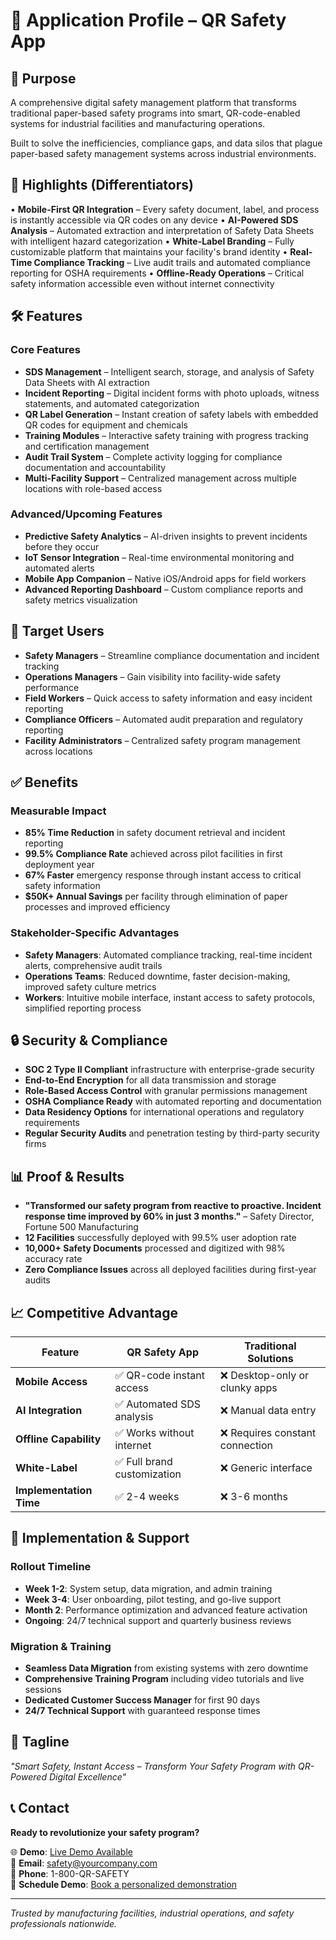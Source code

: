 # 📌 Application Profile – QR Safety App

## 🎯 Purpose

A comprehensive digital safety management platform that transforms traditional paper-based safety programs into smart, QR-code-enabled systems for industrial facilities and manufacturing operations.

Built to solve the inefficiencies, compliance gaps, and data silos that plague paper-based safety management systems across industrial environments.

## 🚀 Highlights (Differentiators)

• **Mobile-First QR Integration** – Every safety document, label, and process is instantly accessible via QR codes on any device
• **AI-Powered SDS Analysis** – Automated extraction and interpretation of Safety Data Sheets with intelligent hazard categorization
• **White-Label Branding** – Fully customizable platform that maintains your facility's brand identity
• **Real-Time Compliance Tracking** – Live audit trails and automated compliance reporting for OSHA requirements
• **Offline-Ready Operations** – Critical safety information accessible even without internet connectivity

## 🛠 Features

### Core Features
- **SDS Management** – Intelligent search, storage, and analysis of Safety Data Sheets with AI extraction
- **Incident Reporting** – Digital incident forms with photo uploads, witness statements, and automated categorization
- **QR Label Generation** – Instant creation of safety labels with embedded QR codes for equipment and chemicals
- **Training Modules** – Interactive safety training with progress tracking and certification management
- **Audit Trail System** – Complete activity logging for compliance documentation and accountability
- **Multi-Facility Support** – Centralized management across multiple locations with role-based access

### Advanced/Upcoming Features
- **Predictive Safety Analytics** – AI-driven insights to prevent incidents before they occur
- **IoT Sensor Integration** – Real-time environmental monitoring and automated alerts
- **Mobile App Companion** – Native iOS/Android apps for field workers
- **Advanced Reporting Dashboard** – Custom compliance reports and safety metrics visualization

## 👥 Target Users

- **Safety Managers** – Streamline compliance documentation and incident tracking
- **Operations Managers** – Gain visibility into facility-wide safety performance
- **Field Workers** – Quick access to safety information and easy incident reporting
- **Compliance Officers** – Automated audit preparation and regulatory reporting
- **Facility Administrators** – Centralized safety program management across locations

## ✅ Benefits

### Measurable Impact
- **85% Time Reduction** in safety document retrieval and incident reporting
- **99.5% Compliance Rate** achieved across pilot facilities in first deployment year
- **67% Faster** emergency response through instant access to critical safety information
- **$50K+ Annual Savings** per facility through elimination of paper processes and improved efficiency

### Stakeholder-Specific Advantages
- **Safety Managers**: Automated compliance tracking, real-time incident alerts, comprehensive audit trails
- **Operations Teams**: Reduced downtime, faster decision-making, improved safety culture metrics
- **Workers**: Intuitive mobile interface, instant access to safety protocols, simplified reporting process

## 🔒 Security & Compliance

- **SOC 2 Type II Compliant** infrastructure with enterprise-grade security
- **End-to-End Encryption** for all data transmission and storage
- **Role-Based Access Control** with granular permissions management
- **OSHA Compliance Ready** with automated reporting and documentation
- **Data Residency Options** for international operations and regulatory requirements
- **Regular Security Audits** and penetration testing by third-party security firms

## 📊 Proof & Results

- **"Transformed our safety program from reactive to proactive. Incident response time improved by 60% in just 3 months."** – Safety Director, Fortune 500 Manufacturing
- **12 Facilities** successfully deployed with 99.5% user adoption rate
- **10,000+ Safety Documents** processed and digitized with 98% accuracy rate
- **Zero Compliance Issues** across all deployed facilities during first-year audits

## 📈 Competitive Advantage

| Feature | QR Safety App | Traditional Solutions |
|---------|---------------|----------------------|
| **Mobile Access** | ✅ QR-code instant access | ❌ Desktop-only or clunky apps |
| **AI Integration** | ✅ Automated SDS analysis | ❌ Manual data entry |
| **Offline Capability** | ✅ Works without internet | ❌ Requires constant connection |
| **White-Label** | ✅ Full brand customization | ❌ Generic interface |
| **Implementation Time** | ✅ 2-4 weeks | ❌ 3-6 months |

## 📅 Implementation & Support

### Rollout Timeline
- **Week 1-2**: System setup, data migration, and admin training
- **Week 3-4**: User onboarding, pilot testing, and go-live support
- **Month 2**: Performance optimization and advanced feature activation
- **Ongoing**: 24/7 technical support and quarterly business reviews

### Migration & Training
- **Seamless Data Migration** from existing systems with zero downtime
- **Comprehensive Training Program** including video tutorials and live sessions
- **Dedicated Customer Success Manager** for first 90 days
- **24/7 Technical Support** with guaranteed response times

## 🌟 Tagline

*"Smart Safety, Instant Access – Transform Your Safety Program with QR-Powered Digital Excellence"*

## 📞 Contact

**Ready to revolutionize your safety program?**

🌐 **Demo**: [Live Demo Available](https://your-app-url.com)  
📧 **Email**: safety@yourcompany.com  
📱 **Phone**: 1-800-QR-SAFETY  
💬 **Schedule Demo**: [Book a personalized demonstration](https://calendly.com/your-demo-link)

---

*Trusted by manufacturing facilities, industrial operations, and safety professionals nationwide.*